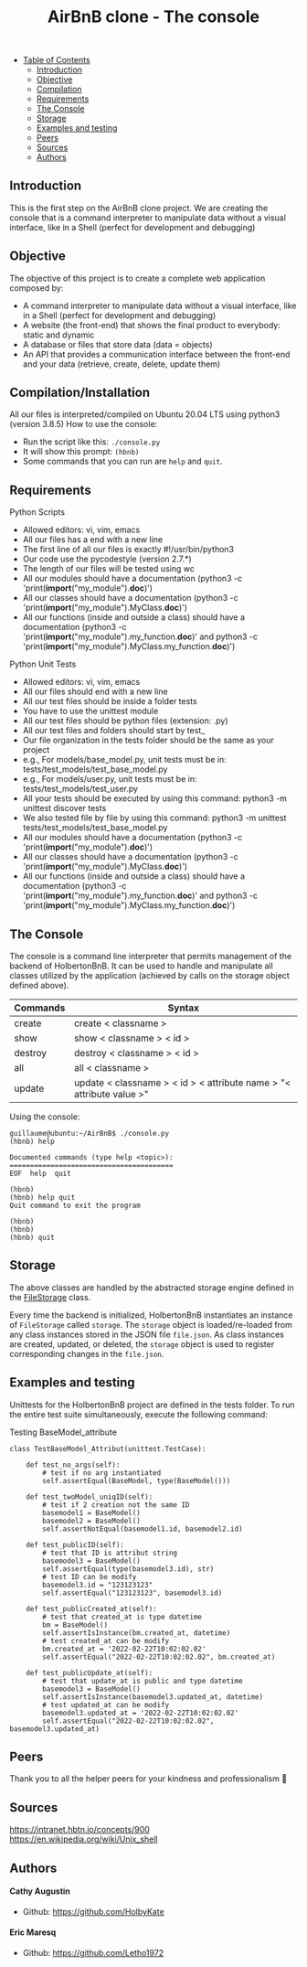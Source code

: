 <h1 align="center"> AirBnB clone - The console </h1> <br>


* [Table of Contents](#-table-of-contents)
    * [Introduction](#introduction)
    * [Objective](#objective)
    * [Compilation](#compilation/Installation)
    * [Requirements](#requirements)
    * [The Console](#the-console)
    * [Storage](#storage)
    * [Examples and testing](#examples-and-testing)
    * [Peers](#peers)
    * [Sources](#sources)
    * [Authors](#authors)



## Introduction

This is the first step on the AirBnB clone project. We are creating the console that is a command interpreter to manipulate data without a visual interface, like in a Shell (perfect for development and debugging)


## Objective

The objective of this project is to create a complete web application composed by:

- A command interpreter to manipulate data without a visual interface, like in a Shell (perfect for development and debugging)
- A website (the front-end) that shows the final product to everybody: static and dynamic
- A database or files that store data (data = objects)
- An API that provides a communication interface between the front-end and your data (retrieve, create, delete, update them)

        
## Compilation/Installation
All our files is interpreted/compiled on Ubuntu 20.04 LTS using python3 (version 3.8.5)
How to use the console:
- Run the script like this: `./console.py`
- It will show this prompt: `(hbnb)`
- Some commands that you can run are `help` and `quit`.


## Requirements

Python Scripts
- Allowed editors: vi, vim, emacs
- All our files has a end with a new line
- The first line of all our files is exactly #!/usr/bin/python3
- Our code use the pycodestyle (version 2.7.*)
- The length of our files will be tested using wc
- All our modules should have a documentation (python3 -c 'print(__import__("my_module").__doc__)')
- All our classes should have a documentation (python3 -c 'print(__import__("my_module").MyClass.__doc__)')
- All our functions (inside and outside a class) should have a documentation (python3 -c 'print(__import__("my_module").my_function.__doc__)' and python3 -c 'print(__import__("my_module").MyClass.my_function.__doc__)')


Python Unit Tests
- Allowed editors: vi, vim, emacs
- All our files should end with a new line
- All our test files should be inside a folder tests
- You have to use the unittest module
- All our test files should be python files (extension: .py)
- All our test files and folders should start by test_
- Our file organization in the tests folder should be the same as your project
- e.g., For models/base_model.py, unit tests must be in: tests/test_models/test_base_model.py
- e.g., For models/user.py, unit tests must be in: tests/test_models/test_user.py
- All your tests should be executed by using this command: python3 -m unittest discover tests
- We also tested file by file by using this command: python3 -m unittest tests/test_models/test_base_model.py
- All our modules should have a documentation (python3 -c 'print(__import__("my_module").__doc__)')
- All our classes should have a documentation (python3 -c 'print(__import__("my_module").MyClass.__doc__)')
- All our functions (inside and outside a class) should have a documentation (python3 -c 'print(__import__("my_module").my_function.__doc__)' and python3 -c 'print(__import__("my_module").MyClass.my_function.__doc__)')
            

## The Console

The console is a command line interpreter that permits management of the backend of HolbertonBnB. It can be used to handle and manipulate all classes utilized by the application (achieved by calls on the storage object defined above).

| **Commands** | **Syntax**                                                           |
| ------------ | -------------------------------------------------------------------- |
| create       | create < classname >                                                 |
| show         | show < classname > < id >                                            |
| destroy      | destroy < classname > < id >                                         |
| all          | all < classname >                                                    |
| update       | update < classname > < id > < attribute name > "< attribute value >" |

Using the console:

```
guillaume@ubuntu:~/AirBnB$ ./console.py
(hbnb) help

Documented commands (type help <topic>):
========================================
EOF  help  quit

(hbnb) 
(hbnb) help quit
Quit command to exit the program

(hbnb) 
(hbnb) 
(hbnb) quit
```


## Storage

The above classes are handled by the abstracted storage engine defined in the [FileStorage](https://github.com/HolbyKate/holbertonschool-AirBnB_clone/blob/main/models/engine/file_storage.py) class.

Every time the backend is initialized, HolbertonBnB instantiates an instance of `FileStorage` called `storage`. The `storage` object is loaded/re-loaded from any class instances stored in the JSON file `file.json`. As class instances are created, updated, or deleted, the `storage` object is used to register corresponding changes in the `file.json`.



   
## Examples and testing

Unittests for the HolbertonBnB project are defined in the tests folder. To run the entire test suite simultaneously, execute the following command:


Testing BaseModel_attribute
```
class TestBaseModel_Attribut(unittest.TestCase):

    def test_no_args(self):
        # test if no arg instantiated
        self.assertEqual(BaseModel, type(BaseModel()))

    def test_twoModel_uniqID(self):
        # test if 2 creation not the same ID
        basemodel1 = BaseModel()
        basemodel2 = BaseModel()
        self.assertNotEqual(basemodel1.id, basemodel2.id)

    def test_publicID(self):
        # test that ID is attribut string
        basemodel3 = BaseModel()
        self.assertEqual(type(basemodel3.id), str)
        # test ID can be modify
        basemodel3.id = "123123123"
        self.assertEqual("123123123", basemodel3.id)

    def test_publicCreated_at(self):
        # test that created_at is type datetime
        bm = BaseModel()
        self.assertIsInstance(bm.created_at, datetime)
        # test created_at can be modify
        bm.created_at = '2022-02-22T10:02:02.02'
        self.assertEqual("2022-02-22T10:02:02.02", bm.created_at)

    def test_publicUpdate_at(self):
        # test that update_at is public and type datetime
        basemodel3 = BaseModel()
        self.assertIsInstance(basemodel3.updated_at, datetime)
        # test updated_at can be modify
        basemodel3.updated_at = '2022-02-22T10:02:02.02'
        self.assertEqual("2022-02-22T10:02:02.02", basemodel3.updated_at)
```



## Peers

Thank you to all the helper peers for your kindness and professionalism 🙏 


## Sources
 
 https://intranet.hbtn.io/concepts/900  
 https://en.wikipedia.org/wiki/Unix_shell
        
## Authors
#### Cathy Augustin
- Github: https://github.com/HolbyKate

#### Eric Maresq
- Github: https://github.com/Letho1972
